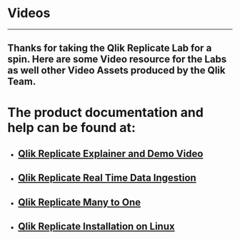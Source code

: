 # Videos
______________

## Thanks for taking the Qlik Replicate Lab for a spin. Here are some Video resource for the Labs as well other Video Assets produced by the Qlik Team.
# The product documentation and help can be found at:

- ## [Qlik Replicate Explainer and Demo Video](https://youtu.be/3UBa5WgOfio)
- ## [Qlik Replicate Real Time Data Ingestion](https://youtu.be/qU7tF7npJt0)
- ## [Qlik Replicate Many to One](https://youtu.be/0mka2LNf7Sg)
- ## [Qlik Replicate Installation on Linux](https://youtu.be/tMJhi2U2JLw)